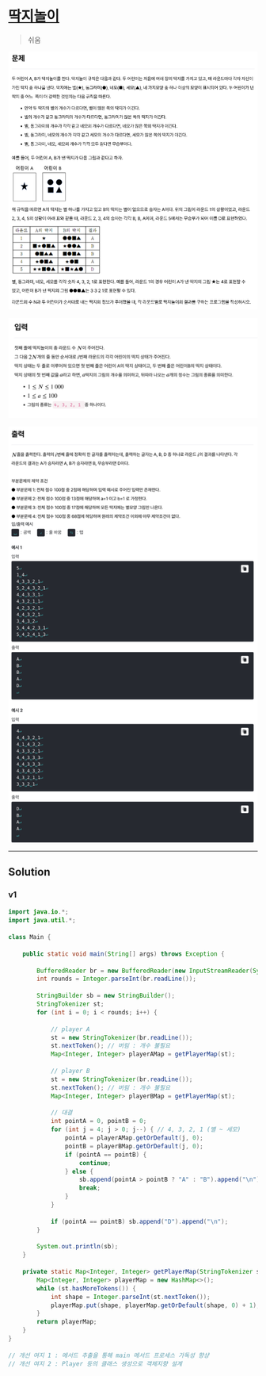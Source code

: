 # [딱지놀이](https://level.goorm.io/exam/48130/%EB%94%B1%EC%A7%80%EB%86%80%EC%9D%B4/quiz/1)

> 쉬움

![image-20250910141436313](assets/image-20250910141436313.png)

![image-20250910141500802](assets/image-20250910141500802.png)

![image-20250910141516852](assets/image-20250910141516852.png)

---

## Solution

### v1

```java
import java.io.*;
import java.util.*;

class Main {
	
	public static void main(String[] args) throws Exception {

		BufferedReader br = new BufferedReader(new InputStreamReader(System.in));
		int rounds = Integer.parseInt(br.readLine());

		StringBuilder sb = new StringBuilder();
		StringTokenizer st;
		for (int i = 0; i < rounds; i++) {

			// player A
			st = new StringTokenizer(br.readLine()); 
			st.nextToken(); // 버림 : 개수 불필요
			Map<Integer, Integer> playerAMap = getPlayerMap(st);
			
			// player B
			st = new StringTokenizer(br.readLine()); 
			st.nextToken(); // 버림 : 개수 불필요
			Map<Integer, Integer> playerBMap = getPlayerMap(st);

			// 대결
			int pointA = 0, pointB = 0;
			for (int j = 4; j > 0; j--) { // 4, 3, 2, 1 (별 ~ 세모)
				pointA = playerAMap.getOrDefault(j, 0);
				pointB = playerBMap.getOrDefault(j, 0);
				if (pointA == pointB) {
					continue;
				} else {
					sb.append(pointA > pointB ? "A" : "B").append("\n");
					break;
				}
			}

			if (pointA == pointB) sb.append("D").append("\n");
		}
		
		System.out.println(sb);
	}

	private static Map<Integer, Integer> getPlayerMap(StringTokenizer st) {
		Map<Integer, Integer> playerMap = new HashMap<>();
		while (st.hasMoreTokens()) {
			int shape = Integer.parseInt(st.nextToken());
			playerMap.put(shape, playerMap.getOrDefault(shape, 0) + 1); // 도형 숫자(키)에 따른 개수 카운팅
		}
		return playerMap;
	}
}

// 개선 여지 1 : 메서드 추출을 통해 main 메서드 프로세스 가독성 향샹
// 개선 여지 2 : Player 등의 클래스 생성으로 객체지향 설계
```

